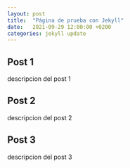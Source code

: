 ```yaml
---
layout: post
title:  "Página de prueba con Jekyll"
date:   2021-09-29 12:00:00 +0200
categories: jekyll update
---
```


## Post 1

descripcion del post 1 

## Post 2

descripcion del post 2

## Post 3

descripcion del post 3